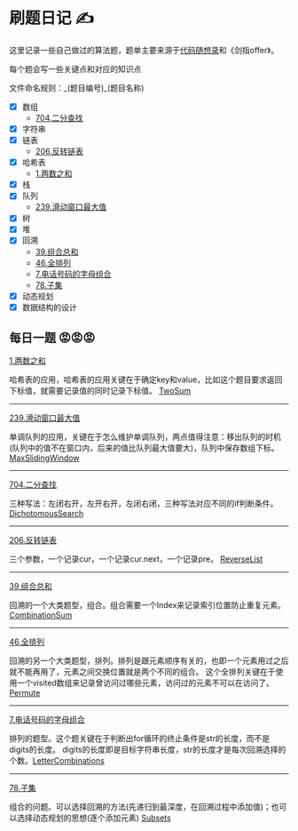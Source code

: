 # 刷题日记 ✍

这里记录一些自己做过的算法题，题单主要来源于[代码随想录](https://programmercarl.com/)和《剑指offer》。

每个题会写一些关键点和对应的知识点

文件命名规则：\_(题目编号)\_(题目名称)

- [x] 数组
    - [704.二分查找](https://leetcode.cn/problems/binary-search/description/)
- [x] 字符串
- [x] 链表
    - [206.反转链表](https://leetcode.cn/problems/reverse-linked-list/description/)
- [x] 哈希表
    - [1.两数之和](https://leetcode.cn/problems/two-sum/)
- [x] 栈
- [x] 队列
    - [239.滑动窗口最大值](https://leetcode.cn/problems/sliding-window-maximum/description/)
- [x] 树
- [x] 堆
- [x] 回溯
    - [39.组合总和](https://leetcode.cn/problems/combination-sum/description/)
    - [46.全排列](https://leetcode.cn/problems/permutations/description/)
    - [7.电话号码的字母组合](https://leetcode.cn/problems/letter-combinations-of-a-phone-number/description/)
    - [78.子集](https://leetcode.cn/problems/subsets/description/)
- [x] 动态规划
- [x] 数据结构的设计

## 每日一题 😡😡😡

[1.两数之和](https://leetcode.cn/problems/two-sum/)

哈希表的应用，哈希表的应用关键在于确定key和value，比如这个题目要求返回下标值，就需要记录值的同时记录下标值。
[TwoSum](src/_1_TwoSum.java)
 
---

[239.滑动窗口最大值](https://leetcode.cn/problems/sliding-window-maximum/description/)

单调队列的应用，关键在于怎么维护单调队列，两点值得注意：移出队列的时机(队列中的值不在窗口内，后来的值比队列最大值要大)，队列中保存数组下标。
[MaxSlidingWindow](src/_239_MaxSlidingWindow.java)

---

[704.二分查找](https://leetcode.cn/problems/binary-search/description/)

三种写法：左闭右开，左开右开，左闭右闭，三种写法对应不同的if判断条件。
[DichotomousSearch](src/_704_DichotomousSearch.java)

---

[206.反转链表](https://leetcode.cn/problems/reverse-linked-list/description/)

三个参数，一个记录cur，一个记录cur.next，一个记录pre。
[ReverseList](src/_206_ReverseList.java)

---

[39.组合总和](https://leetcode.cn/problems/combination-sum/description/)

回溯的一个大类题型，组合。组合需要一个Index来记录索引位置防止重复元素。[CombinationSum](src/_39_CombinationSum.java)


---
[46.全排列](https://leetcode.cn/problems/permutations/description/)

回溯的另一个大类题型，排列。排列是跟元素顺序有关的，也即一个元素用过之后就不能再用了，元素之间交换位置就是两个不同的组合。
这个全排列关键在于使用一个visited数组来记录曾访问过哪些元素，访问过的元素不可以在访问了。[Permute](src/_46_Permute.java)

---

[7.电话号码的字母组合](https://leetcode.cn/problems/letter-combinations-of-a-phone-number/description/)

排列的题型。这个题关键在于判断出for循环的终止条件是str的长度，而不是digits的长度。
digits的长度即是目标字符串长度，str的长度才是每次回溯选择的个数。[LetterCombinations](src/_17_LetterCombinations.java)

---
[78.子集](https://leetcode.cn/problems/subsets/description/)

组合的问题。可以选择回溯的方法(先递归到最深度，在回溯过程中添加值)；也可以选择动态规划的思想(逐个添加元素)
[Subsets](src/_78_Subsets.java)


